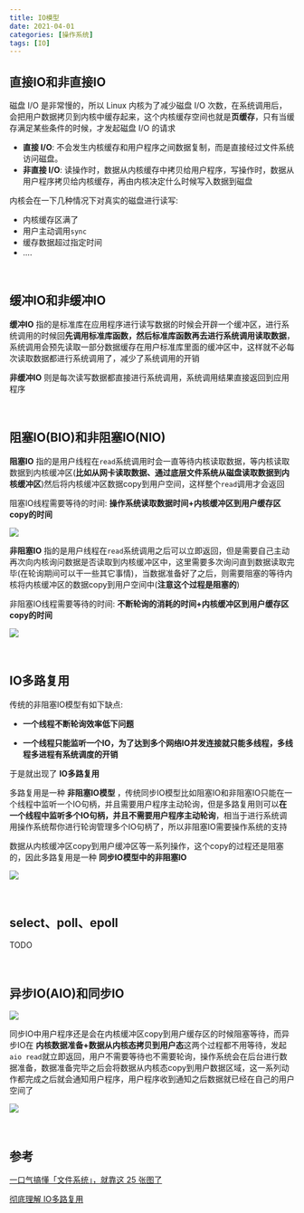 ```yaml
---
title: IO模型
date: 2021-04-01
categories: [操作系统]
tags: [IO]  
---
```


## 直接IO和非直接IO

磁盘 I/O 是非常慢的，所以 Linux 内核为了减少磁盘 I/O 次数，在系统调用后，会把用户数据拷贝到内核中缓存起来，这个内核缓存空间也就是**页缓存**，只有当缓存满足某些条件的时候，才发起磁盘 I/O 的请求

- **直接 I/O**: 不会发生内核缓存和用户程序之间数据复制，而是直接经过文件系统访问磁盘。
- **非直接 I/O**: 读操作时，数据从内核缓存中拷贝给用户程序，写操作时，数据从用户程序拷贝给内核缓存，再由内核决定什么时候写入数据到磁盘

内核会在一下几种情况下对真实的磁盘进行读写:

- 内核缓存区满了
- 用户主动调用`sync`
- 缓存数据超过指定时间
- ....

​    

## 缓冲IO和非缓冲IO

**缓冲IO** 指的是标准库在应用程序进行读写数据的时候会开辟一个缓冲区，进行系统调用的时候回**先调用标准库函数，然后标准库函数再去进行系统调用读取数据**，系统调用会预先读取一部分数据缓存在用户标准库里面的缓冲区中，这样就不必每次读取数据都进行系统调用了，减少了系统调用的开销

**非缓冲IO** 则是每次读写数据都直接进行系统调用，系统调用结果直接返回到应用程序

​      

## 阻塞IO(BIO)和非阻塞IO(NIO)

**阻塞IO** 指的是用户线程在`read`系统调用时会一直等待内核读取数据，等内核读取数据到内核缓冲区(**比如从网卡读取数据、通过底层文件系统从磁盘读取数据到内核缓冲区**)然后将内核缓冲区数据copy到用户空间，这样整个`read`调用才会返回

阻塞IO线程需要等待的时间: **操作系统读取数据时间+内核缓冲区到用户缓存区copy的时间**

![](https://raw.githubusercontent.com/biningo/cdn/master/2021-04/BIO.png)

**非阻塞IO** 指的是用户线程在`read`系统调用之后可以立即返回，但是需要自己主动再次向内核询问数据是否读取到内核缓冲区中，这里需要多次询问直到数据读取完毕(在轮询期间可以干一些其它事情)，当数据准备好了之后，则需要阻塞的等待内核将内核缓冲区的数据copy到用户空间中(**注意这个过程是阻塞的**)

非阻塞IO线程需要等待的时间: **不断轮询的消耗的时间+内核缓冲区到用户缓存区copy的时间** 

![](https://raw.githubusercontent.com/biningo/cdn/master/2021-04/NIO.png)

​       

## IO多路复用

传统的非阻塞IO模型有如下缺点:

- **一个线程不断轮询效率低下问题** 

- **一个线程只能监听一个IO，为了达到多个网络IO并发连接就只能多线程，多线程多进程有系统调度的开销**

于是就出现了 **IO多路复用**

多路复用是一种 **非阻塞IO模型** ，传统同步IO模型比如阻塞IO和非阻塞IO只能在一个线程中监听一个IO句柄，并且需要用户程序主动轮询，但是多路复用则可以**在一个线程中监听多个IO句柄，并且不需要用户程序主动轮询**，相当于进行系统调用操作系统帮你进行轮询管理多个IO句柄了，所以非阻塞IO需要操作系统的支持

数据从内核缓冲区copy到用户缓冲区等一系列操作，这个copy的过程还是阻塞的，因此多路复用是一种 **同步IO模型中的非阻塞IO** 

![](https://raw.githubusercontent.com/biningo/cdn/master/2021-04/MIO.png)

​    

## select、poll、epoll

TODO

​        

## 异步IO(AIO)和同步IO

![](https://raw.githubusercontent.com/biningo/cdn/master/2021-04/io.png)

同步IO中用户程序还是会在内核缓冲区copy到用户缓存区的时候阻塞等待，而异步IO在 **内核数据准备+数据从内核态拷贝到用户态**这两个过程都不用等待，发起`aio read`就立即返回，用户不需要等待也不需要轮询，操作系统会在后台进行数据准备，数据准备完毕之后会将数据从内核态copy到用户数据区域，这一系列动作都完成之后就会通知用户程序，用户程序收到通知之后数据就已经在自己的用户空间了

![](https://raw.githubusercontent.com/biningo/cdn/master/2021-04/AIO.png)

​    

## 参考

[一口气搞懂「文件系统」，就靠这 25 张图了](https://mp.weixin.qq.com/s/qJdoXTv_XS_4ts9YuzMNIw)

[彻底理解 IO多路复用](https://juejin.cn/post/6844904200141438984)